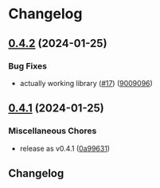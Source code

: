 # Changelog

## [0.4.2](https://github.com/bihealth/reev-frontend-lib/compare/v0.4.1...v0.4.2) (2024-01-25)


### Bug Fixes

* actually working library ([#17](https://github.com/bihealth/reev-frontend-lib/issues/17)) ([9009096](https://github.com/bihealth/reev-frontend-lib/commit/90090964491b6a273f9029725cca5c7e07b894e3))

## [0.4.1](https://github.com/bihealth/reev-frontend-lib/compare/v0.4.0...v0.4.1) (2024-01-25)


### Miscellaneous Chores

* release as v0.4.1 ([0a99631](https://github.com/bihealth/reev-frontend-lib/commit/0a996310b6a54c9f31eb5af8faf69722ed518132))

## Changelog
